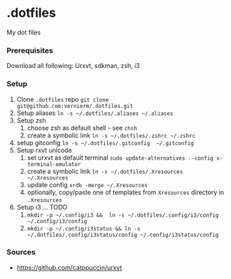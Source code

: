 # .dotfiles

My dot files

### Prerequisites

Download all following: Urxvt, sdkman, zsh, i3

### Setup

1. Clone `.dotfiles` repo
`git clone git@github.com:vernierm/.dotfiles.git`
2. Setup aliases `ln -s ~/.dotfiles/.aliases ~/.aliases`
3. Setup zsh
   1. choose zsh as default shell - see `chsh`
   2. create a symbolic link `ln -s ~/.dotfiles/.zshrc ~/.zshrc`
4. setup gitconfig `ln -s ~/.dotfiles/.gitconfig  ~/.gitconfig`
5. Setup rxvt unicode
   1. set urxvt as default terminal `sudo update-alternatives --config x-terminal-emulator`
   2. create a symbolic link `ln -s ~/.dotfiles/.Xresources  ~/.Xresources`
   3. update config `xrdb -merge ~/.Xresources`
   4. optionally, copy/paste one of templates from `Xresources` directory in `.Xresources`
6. Setup i3 ... TODO
   1. `mkdir -p ~/.config/i3 &&  ln -s ~/.dotfiles/.config/i3/config ~/.config/i3/config`
   2. `mkdir -p ~/.config/i3status && ln -s ~/.dotfiles/.config/i3status/config ~/.config/i3status/config`

### Sources
* https://github.com/catppuccin/urxvt
